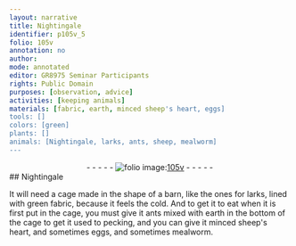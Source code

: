 ```yaml
---
layout: narrative
title: Nightingale
identifier: p105v_5
folio: 105v
annotation: no
author:
mode: annotated
editor: GR8975 Seminar Participants
rights: Public Domain
purposes: [observation, advice]
activities: [keeping animals]
materials: [fabric, earth, minced sheep's heart, eggs]
tools: []
colors: [green]
plants: []
animals: [Nightingale, larks, ants, sheep, mealworm]
---
```


 <div class="folio" align="center">- - - - - <a href="http://gallica.bnf.fr/ark:/12148/btv1b10500001g/f216.image" target="_blank"><img src="https://cu-mkp.github.io/GR8975-edition/assets/photo-icon.png" alt="folio image: " style="display:inline-block; margin-bottom:-3px;"/>105v</a> - - - - - </div>   
## <span class="animal">Nightingale</span>

 
<span class="activity"></span>It will need a cage made in the shape of a barn, like the ones for <span class="animal">larks</span>, lined with <span class="color">green</span> <span class="material">fabric</span>, because it feels the cold. And to get it to eat when it is first put in the cage, you must give it <span class="animal">ants</span> mixed with <span class="material">earth</span> in the bottom of the cage to get it used to pecking, and you can give it <span class="material">minced <span class="animal">sheep</span>'s heart</span>, and sometimes <span class="material">eggs</span>, and sometimes <span class="animal">mealworm</span>.
 